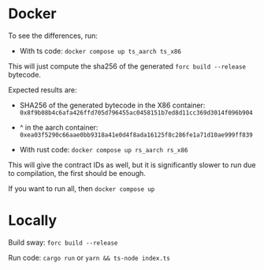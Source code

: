 # Docker

To see the differences, run:

- With ts code:
`docker compose up ts_aarch ts_x86`

This will just compute the sha256 of the generated `forc build --release` bytecode.

Expected results are:

- SHA256 of the generated bytecode in the X86 container: `0x8f9b08b4c6afa426ffd705d796455ac0458151b7ed8d11cc369d3014f096b904`
- ^ in the aarch container: `0xea03f5290c66aae0bb9318a41e0d4f8ada16125f8c286fe1a71d10ae999ff839`

- With rust code:
`docker compose up rs_aarch rs_x86`

This will give the contract IDs as well, but it is significantly slower to run due to compilation, the first should be enough.

If you want to run all, then `docker compose up`

# Locally

Build sway:
`forc build --release`

Run code:
`cargo run`
or
`yarn && ts-node index.ts`
